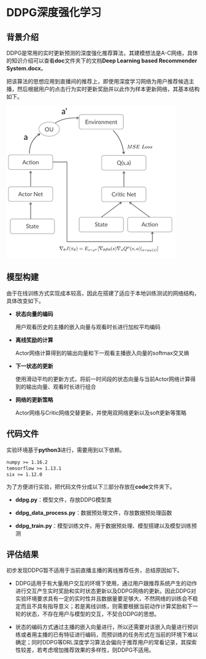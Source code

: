# DDPG深度强化学习

## 背景介绍

DDPG是常用的实时更新预测的深度强化推荐算法，其建模想法是A-C网络，具体的知识介绍可以查看**doc**文件夹下的文档**Deep Learning based Recommender System.docx**。

把该算法的思想应用到直播间的推荐上，即使用深度学习网络为用户推荐候选主播，然后根据用户的点击行为实时更新奖励并以此作为样本更新网络，其基本结构如下。

![img](./model.png)

## 模型构建

由于在线训练方式实现成本较高，因此在搭建了适应于本地训练测试的网络结构，具体改变如下。

- **状态向量的编码**

  用户观看历史的主播的嵌入向量与观看时长进行加权平均编码

- **离线奖励的计算**

  Actor网络计算得到的输出向量和下一观看主播嵌入向量的softmax交叉熵

- **下一状态的更新**

  使用滑动平均的更新方式，将前一时间段的状态向量与当前Actor网络计算得到的输出向量、观看时长进行组合

- **网络的更新策略**

  Actor网络与Critic网络交替更新，并使用双网络更新以及soft更新等策略

## 代码文件
实验环境基于**python3**进行，需要用到以下依赖。

```
numpy >= 1.16.2
temsorflow >= 1.13.1
six >= 1.12.0
```

为了方便进行实验，把代码文件分成以下三部分存放在**code**文件夹下。

- **ddpg.py**：模型文件，存放DDPG模型类

- **ddpg_data_process.py**：数据预处理文件，存放数据预处理函数

- **ddpg_train.py**：模型训练文件，用于数据预处理、模型搭建以及模型训练预测

## 评估结果

初步发现DDPG暂不适用于当前直播主播的离线推荐任务，总结原因如下。

- DDPG适用于有大量用户交互的环境下使用，通过用户跟推荐系统产生的动作进行交互产生实时奖励和实时状态更新以及DDPG网络的更新。因此DDPG对实验环境要求具有一定的实时性并且数据量要足够大，不然网络的训练会不稳定而且不具有指导意义；若是离线训练，则需要根据当前动作计算奖励和下一轮的状态，不存在用户与模型的交互，不契合DDPG的思想。

- 状态的编码方式通过主播的嵌入向量进行，所以还需要对该嵌入向量进行预训练或者用主播的已有特征进行编码，而预训练的任务形式在当前的环境下难以确定；同时DDPG等DRL深度学习算法会偏向于推荐用户的常看记录，其探索性较差，若考虑增加推荐效果的多样性，则DDPG不适用。

